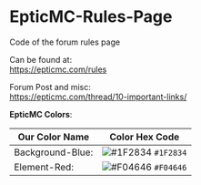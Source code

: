 # EpticMC-Rules-Page
Code of the forum rules page

Can be found at: <br>
https://epticmc.com/rules

Forum Post and misc: <br>
https://epticmc.com/thread/10-important-links/

**EpticMC Colors**:

| Our Color Name | Color Hex Code |
|----------------|----------------|
| Background-Blue: | ![#1F2834](https://placehold.it/15/1f2834/000000?text=+) `#1F2834` |
| Element-Red: | ![#F04646](https://placehold.it/15/f04646/000000?text=+) `#F04646` |
